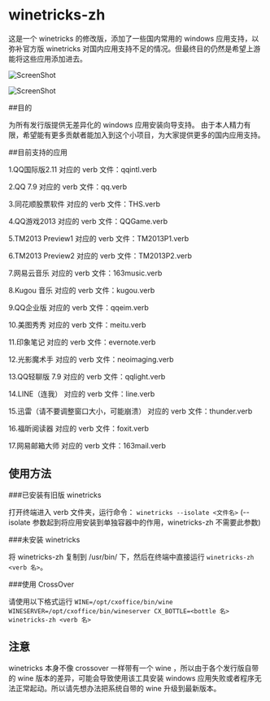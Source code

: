 winetricks-zh
===

这是一个 winetricks 的修改版，添加了一些国内常用的 windows 应用支持，以弥补官方版 winetricks 对国内应用支持不足的情况。但最终目的仍然是希望上游能将这些应用添加进去。

![ScreenShot](http://ww4.sinaimg.cn/mw1024/ed7abe25gw1epeqzdqo30j20s40ex0tz.jpg)

![ScreenShot](http://ww3.sinaimg.cn/mw1024/ed7abe25gw1epeqzeyyslj20s40exabf.jpg)

##目的

为所有发行版提供无差异化的 windows 应用安装向导支持。
由于本人精力有限，希望能有更多贡献者能加入到这个小项目，为大家提供更多的国内应用支持。

##目前支持的应用

1.QQ国际版2.11 
对应的 verb 文件：qqintl.verb

2.QQ 7.9
对应的 verb 文件：qq.verb

3.同花顺股票软件
对应的 verb 文件：THS.verb

4.QQ游戏2013
对应的 verb 文件：QQGame.verb

5.TM2013 Preview1
对应的 verb 文件：TM2013P1.verb

6.TM2013 Preview2
对应的 verb 文件：TM2013P2.verb

7.网易云音乐
对应的 verb 文件：163music.verb

8.Kugou 音乐
对应的 verb 文件：kugou.verb

9.QQ企业版 
对应的 verb 文件：qqeim.verb

10.美图秀秀
对应的 verb 文件：meitu.verb

11.印象笔记
对应的 verb 文件：evernote.verb

12.光影魔术手
对应的 verb 文件：neoimaging.verb

13.QQ轻聊版 7.9
对应的 verb 文件：qqlight.verb

14.LINE（连我）
对应的 verb 文件：line.verb

15.迅雷（请不要调整窗口大小，可能崩溃）
对应的 verb 文件：thunder.verb

16.福昕阅读器
对应的 verb 文件：foxit.verb

17.网易邮箱大师
对应的 verb 文件：163mail.verb


## 使用方法

###已安装有旧版 winetricks

打开终端进入 verb 文件夹，运行命令： `winetricks --isolate <文件名>` (--isolate 参数起到将应用安装到单独容器中的作用，winetricks-zh 不需要此参数)

###未安装 winetricks 

将 winetricks-zh 复制到 /usr/bin/ 下，然后在终端中直接运行 `winetricks-zh <verb 名>`。

###使用 CrossOver

请使用以下格式运行
`WINE=/opt/cxoffice/bin/wine WINESERVER=/opt/cxoffice/bin/wineserver CX_BOTTLE=<bottle 名> winetricks-zh <verb 名>`

## 注意

winetricks 本身不像 crossover 一样带有一个 wine ，所以由于各个发行版自带的 wine 版本的差异，可能会导致使用该工具安装 windows 应用失败或者程序无法正常起动。所以请先想办法把系统自带的 wine 升级到最新版本。
